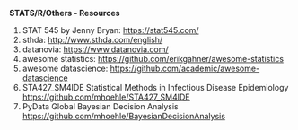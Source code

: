 **STATS/R/Others - Resources**

1. STAT 545 by Jenny Bryan: https://stat545.com/
2. sthda: http://www.sthda.com/english/
3. datanovia: https://www.datanovia.com/
4. awesome statistics: https://github.com/erikgahner/awesome-statistics
5. awesome datascience: https://github.com/academic/awesome-datascience
6. STA427_SM4IDE Statistical Methods in Infectious Disease Epidemiology https://github.com/mhoehle/STA427_SM4IDE
7. PyData Global Bayesian Decision Analysis https://github.com/mhoehle/BayesianDecisionAnalysis
